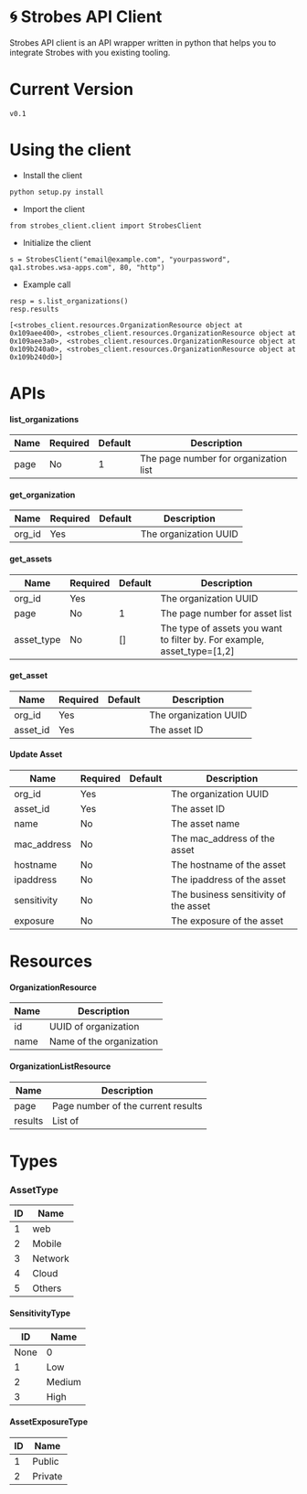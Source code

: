 # :cyclone: Strobes API Client
Strobes API client is an API wrapper written in python that helps you to integrate Strobes with you existing tooling. 

# Current Version
```
v0.1
```

# Using the client

- Install the client
```
python setup.py install
```
- Import the client

```
from strobes_client.client import StrobesClient
```

- Initialize the client

```
s = StrobesClient("email@example.com", "yourpassword", qa1.strobes.wsa-apps.com", 80, "http")
```

- Example call

```
resp = s.list_organizations()
resp.results

[<strobes_client.resources.OrganizationResource object at 0x109aee400>, <strobes_client.resources.OrganizationResource object at 0x109aee3a0>, <strobes_client.resources.OrganizationResource object at 0x109b240a0>, <strobes_client.resources.OrganizationResource object at 0x109b240d0>]
```

# APIs

#### list_organizations

| Name  | Required | Default | Description |
| ------------- | ------------- | ------------- | ------------- |
| page  | No  | 1 | The page number for organization list|

#### get_organization

| Name  | Required | Default | Description |
| ------------- | ------------- | ------------- | ------------- |
| org_id  | Yes  | | The organization UUID |

#### get_assets

| Name  | Required | Default | Description |
| ------------- | ------------- | ------------- | ------------- |
| org_id  | Yes  | | The organization UUID |
| page  | No  |1 | The page number for asset list |
| asset_type  | No  |[] | The type of assets you want to filter by. For example, asset_type=[1,2]  |

#### get_asset

| Name  | Required | Default | Description |
| ------------- | ------------- | ------------- | ------------- |
| org_id  | Yes  | | The organization UUID |
| asset_id  | Yes  || The asset ID |

#### Update Asset

| Name  | Required | Default | Description |
| ------------- | ------------- | ------------- | ------------- |
| org_id  | Yes  | | The organization UUID |
| asset_id  | Yes  || The asset ID |
| name  | No  || The asset name |
| mac_address  | No  || The mac_address of the asset |
| hostname  | No  || The hostname of the asset  |
| ipaddress  | No  || The ipaddress of the asset  |
| sensitivity  | No  || The business sensitivity of the asset  |
| exposure  | No  || The exposure of the asset  |

# Resources

#### OrganizationResource

| Name  | Description |
| ------------- | ------------- |
| id  | UUID of organization  |
| name  | Name of the organization  |

#### OrganizationListResource

| Name  | Description |
| ------------- | ------------- |
| page  | Page number of the current results |
| results  | List of <OrganizationResource> |

# Types

### AssetType
| ID  | Name |
| ------------- | ------------- |
| 1  | web |
| 2  | Mobile |
| 3  | Network |
| 4 | Cloud |
| 5  | Others |

#### SensitivityType
| ID  | Name |
| ------------- | ------------- |
| None | 0 |
| 1 | Low |
| 2  | Medium |
| 3 | High |

#### AssetExposureType
| ID  | Name |
| ------------- | ------------- |
| 1 | Public |
| 2 | Private |

